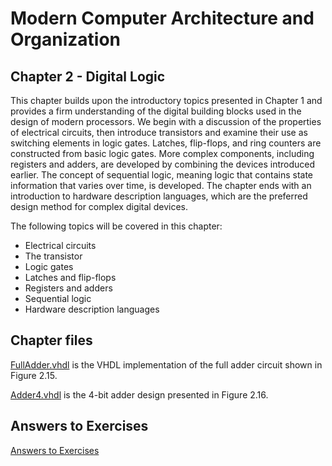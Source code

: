 # Modern Computer Architecture and Organization
## Chapter 2 - Digital Logic

This chapter builds upon the introductory topics presented in Chapter 1 and provides a firm understanding of the digital building blocks used in the design of modern processors. We begin with a discussion of the properties of electrical circuits, then introduce transistors and examine their use as switching elements in logic gates. Latches, flip-flops, and ring counters are constructed from basic logic gates. More complex components, including registers and adders, are developed by combining the devices introduced earlier. The concept of sequential logic, meaning logic that contains state information that varies over time, is developed. The chapter ends with an introduction to hardware description languages, which are the preferred design method for complex digital devices.

The following topics will be covered in this chapter:
* Electrical circuits
* The transistor
* Logic gates
* Latches and flip-flops
* Registers and adders
* Sequential logic
* Hardware description languages

## Chapter files

[FullAdder.vhdl](src/FullAdder.vhdl) is the VHDL implementation of the full adder circuit shown in Figure 2.15.

[Adder4.vhdl](src/Adder4.vhdl) is the 4-bit adder design presented in Figure 2.16.

## Answers to Exercises
[Answers to Exercises](Answers%20to%20Exercises/README.md)